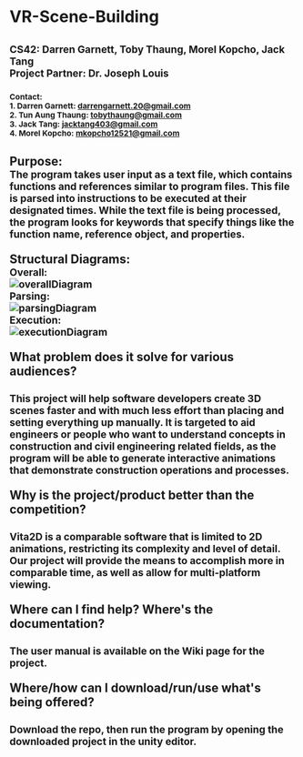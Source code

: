 # VR-Scene-Building
## <sub> CS42: Darren Garnett, Toby Thaung, Morel Kopcho, Jack Tang <br> Project Partner: Dr. Joseph Louis </sub>
### <sub> Contact: <br> 1. Darren Garnett: darrengarnett.20@gmail.com <br> 2. Tun Aung Thaung: tobythaung@gmail.com <br> 3. Jack Tang: jacktang403@gmail.com <br> 4. Morel Kopcho: mkopcho12521@gmail.com <br> </sub>
## Purpose: <br> <sub> The program takes user input as a text file, which contains functions and references similar to program files. This file is parsed into instructions to be executed at their designated times. While the text file is being processed, the program looks for keywords that specify things like the function name, reference object, and properties. <br> <br> </sub> Structural Diagrams: <br> <sub> Overall: <br> ![overallDiagram](https://github.com/DarrenGarnett/VR-Scene-Building/assets/91292897/34cc44fb-cbb7-40d4-890c-1e6e2b084c35) <br> Parsing: <br> ![parsingDiagram](https://github.com/DarrenGarnett/VR-Scene-Building/assets/91292897/2f6767db-da2e-4688-9da3-ae88d500f0a5) <br> Execution: <br> ![executionDiagram](https://github.com/DarrenGarnett/VR-Scene-Building/assets/91292897/793c8997-3a2e-42e1-bf27-4c0749254ab8) <br> <br> </sub> What problem does it solve for various audiences? <br> <br> <sub> This project will help software developers create 3D scenes faster and with much less effort than placing and setting everything up manually. It is targeted to aid engineers or people who want to understand concepts in construction and civil engineering related fields, as the program will be able to generate interactive animations that demonstrate construction operations and processes.<br> <br> </sub> Why is the project/product better than the competition? <br> <br> <sub> Vita2D is a comparable software that is limited to 2D animations, restricting its complexity and level of detail. Our project will provide the means to accomplish more in comparable time, as well as allow for multi-platform viewing. <br> <br> </sub> Where can I find help? Where's the documentation? <br> <br> <sub> The user manual is available on the Wiki page for the project.<br> <br> </sub> Where/how can I download/run/use what's being offered? <br> <br> <sub> Download the repo, then run the program by opening the downloaded project in the unity editor. <br> <br> </sub>
